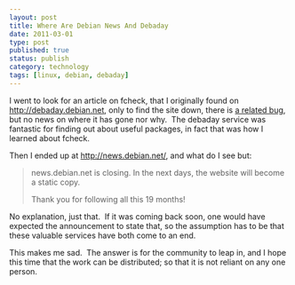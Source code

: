 ```yaml
--- 
layout: post 
title: Where Are Debian News And Debaday
date: 2011-03-01
type: post 
published: true 
status: publish
category: technology
tags: [linux, debian, debaday]
---
```


I went to look for an article on fcheck, that I originally found on
<http://debaday.debian.net>, only to find the site down, there is 
[a related bug](http://bugs.debian.org/cgi-bin/bugreport.cgi?bug=543343 "Debian Bug 543343"),
but no news on where it has gone nor why.  The debaday service was
fantastic for finding out about useful packages, in fact that was how I
learned about fcheck.

Then I ended up at <http://news.debian.net/>, and what do I see but:

<!--more-->

> news.debian.net is closing. In the next days, the website will become
> a static copy.
>
> Thank you for following all this 19 months!

No explanation, just that.  If it was coming back soon, one would have
expected the announcement to state that, so the assumption has to be
that these valuable services have both come to an end.

This makes me sad.  The answer is for the community to leap in, and I
hope this time that the work can be distributed; so that it is not
reliant on any one person.

